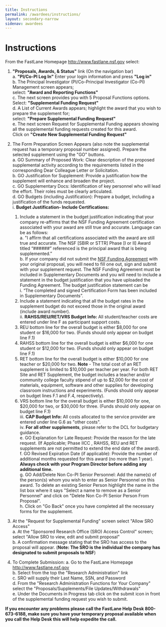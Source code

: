 ```yaml
---
title: Instructions
permalink: /awardees/instructions/
layout: secondary-narrow
sidenav: awardees
---
```

# Instructions

From the FastLane Homepage http://www.fastlane.nsf.gov select:

1. **"Proposals, Awards, & Status"** link (On the navigation bar)  
  a. **"PI/Co-PI Log In"** Enter your login information and press **"Log in"**  
    b. The Principal Investigator (PI/Co-Principal Investigator (Co-PI) Management screen appears;   
    select: **"Award and Reporting Functions"**  
    c. The next screen provides you with 5 Proposal Functions options.
Select: **"Supplemental Funding Request"**  
    d. A List of Current Awards appears; highlight the award that you wish to prepare the supplement for;   
    select: **"Prepare Supplemental Funding Request"**    
    e. The next screen Request for Supplemental Funding appears showing all the supplemental funding requests created for this award.  
    Click on **"Create New Supplemental Funding Request"**    

2. The Form Preparation Screen Appears (also note the supplemental request has a temporary proposal number assigned). Prepare the selected supplement using the "GO" buttons.  
  a. GO Summary of Proposed Work: Clear description of the proposed supplemental activity according to the requirements listed in the corresponding Dear Colleague Letter or Solicitation.  
  b. GO Justification for Supplement: Provide a justification how the supplement will enhance and broaden the project.  
  c. GO Supplementary Docs: Identification of key personnel who will lead the effort. Their roles must be clearly articulated.  
  d. GO Budgets (including Justification): Prepare a budget, including a justification of the funds requested.  
      i. **Budget Justification- Include Certifications:**  
      1. Include a statement in the budget justification indicating that your company re-affirms that the NSF Funding Agreement certification associated with your award are still true and accurate. Language can be as follows:  
        a. "I affirm that all certifications associated with the award are still true and accurate. The NSF [SBIR or STTR] Phase [I or II] Award titled “######” referenced is the principal award that is being supplemented.”     
        b. If your company did not submit the [NSF Funding Agreement]({{site.baseurl}}/assets/files/awardee-files/SBIR_STTR_Funding_Agreement.pdf) with your original proposal, you will need to fill one out, sign and submit with your supplement request.  The NSF Funding Agreement must be included in Supplementary Documents and you will need to include a statement in the budget justification that you have uploaded the Funding Agreement.  The budget justification statement can be  
             i. “The completed and signed Certification Form has been included in Supplementary Documents”.  
      2. Include a statement indicating that all the budget rates in the supplement budget do not exceed those in the original award (include award number).  
    ii. **RAHSS/REU/RET/VRS Budget Info:** All student/teacher costs are entered under line F as participant support costs.
      1. REU bottom line for the overall budget is either $8,000 for one student or $16,000 for two. (Funds should only appear on budget line F.1)  
      2. RAHSS bottom line for the overall budget is either $6,000 for one student or $12,000 for two. (Funds should only appear on budget line F.1)  
      3. RET bottom line for the overall budget is either $10,000 for one teacher or $20,000 for two. **Note** - The total cost of an RET supplement is limited to $10,000 per teacher per year.  For both RET Site and RET Supplement, the budget includes a teacher and/or community college faculty stipend of up to $2,000 for the cost of materials, equipment, software and other supplies for developing classroom instructions and experiments. (Funds should only appear on budget lines F.1 and F.4, respectively).  
      4. VRS bottom line for the overall budget is either $10,000 for one, $20,000 for two, or $30,000 for three. (Funds should only appear on budget line F.1)  
    iii. **CAP Budget Info:** All costs allocated to the service provider are entered under line G.6 as "other costs".  
    iv. **For all other supplements**, please refer to the DCL for budgetary guidance.  
  e. GO Explanation for Late Request: Provide the reason for the late request. (If Applicable; Phase IICC , RAHSS, REU and RET supplements are not permitted to extend the end date of the award).  
  f. GO Revised Expiration Date (if applicable): Provide the number of additional months requested for this award (no more than 1 year). **Always check with your Program Director before adding any additional time.**  
  g. GO Add/Delete Non Co-PI Senior Personnel: Add the name(s) of the person(s) whom you wish to enter as Senior Personnel on this award. To delete an existing Senior Person highlight the name in the list box where it says "Select a name to remove as a Senior Personnel" and click on "Delete Non Co-PI Senior Person From Proposal".  
  h. Click on "Go Back" once you have completed all the necessary forms for the supplement.  

3. At the "Request for Supplemental Funding" screen select "Allow SRO Access"  
  a. At the "Sponsored Research Office (SRO) Access Control" screen; select "Allow SRO to view, edit and submit proposal"  
  b. A confirmation message stating that the SRO has access to the proposal will appear. (**Note: The SRO is the individual the company has designated to submit proposals to NSF**)  

4. To Complete Submission:
  a. Go to the FastLane Homepage http://www.fastlane.nsf.gov  
  b. Select from the top the "Research Administration" link  
  c. SRO will supply their Last Name, SSN, and Password  
  d. From the "Research Administration Functions for Your Company" select the "Proposals/Supplements/File Updates/Withdrawals"  
  e. Under the Documents in Progress tab click on the submit icon in front of the supplemental funding request you wish to submit.  

**If you encounter any problems please call the FastLane Help Desk 800-673-6188, make sure you have your temporary proposal available when you call the Help Desk this will help expedite the call.**
